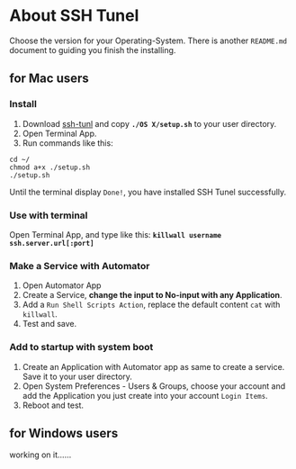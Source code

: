 # About SSH Tunel

Choose the version for your Operating-System. There is another `README.md` document to guiding you finish the installing.

## for Mac users

### Install

1. Download [ssh-tunl](https://github.com/syi/ssh-tunel/archive/master.zip) and copy **`./OS X/setup.sh`** to your user directory.
2. Open Terminal App.
3. Run commands like this:

```
cd ~/
chmod a+x ./setup.sh
./setup.sh
```
Until the terminal display `Done!`, you have installed SSH Tunel successfully.

### Use with terminal

Open Terminal App, and type like this: **`killwall username ssh.server.url[:port]`**

### Make a Service with Automator

1. Open Automator App
2. Create a Service, **change the input to No-input with any Application**.
3. Add a `Run Shell Scripts Action`, replace the default content `cat` with `killwall`.
4. Test and save.

### Add to startup with system boot

1. Create an Application with Automator app as same to create a service. Save it to your user directory.
2. Open System Preferences - Users & Groups, choose your account and add the Application you just create into your account `Login Items`.
3. Reboot and test.

## for Windows users

working on it……